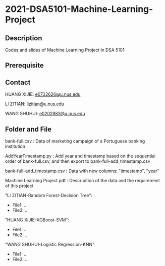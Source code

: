# 2021-DSA5101-Machine-Learning-Project
## Description

Codes and slides of Machine Learning Project in DSA 5101

## Prerequisite

## Contact

HUANG XIJIE: e0732626@u.nus.edu

LI ZITIAN: lizitian@u.nus.edu

WANG SHUHUI: e0202983@u.nus.edu

## Folder and File
bank-full.csv : Data of marketing campaign of a Portuguese banking institution

AddYearTimestamp.py : Add year and timestamp based on the sequential order of bank-full.csv, and then export to bank-full-add_timestamp.csv

bank-full-add_timestamp.csv : Data with new columns: "timestamp", "year"

Machine Learning Project.pdf : Descripition of the data and the requirement of this project

"LI ZITIAN-Random Forest-Decision Tree":

+ File1: ...
+ File2: ...

"HUANG XIJIE-XGBoost-SVM":

+ File1: ...
+ File2: ...

"WANG SHUHUI-Logistic Regression-KNN":

+ File1: ...
+ File2: ...
